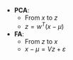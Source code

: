 - **PCA**:
	- From $x$ to $z$
	- $z = w^{T}(x-\mu)$
- **FA**:
	- From $z$ to $x$
	- $x-\mu = Vz + \varepsilon$

